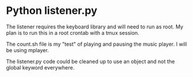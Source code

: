 # Python listener.py

The listener requires the keyboard library and will need to run as root. My plan is to run this in a root crontab with a tmux session.

The count.sh file is my "test" of playing and pausing the music player. I will be using mplayer.

The listener.py code could be cleaned up to use an object and not the global keyword everywhere.